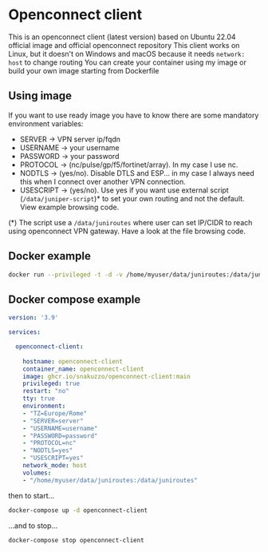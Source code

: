 # Openconnect client

This is an openconnect client (latest version) based on Ubuntu 22.04 official image and official openconnect repository
This client works on Linux, but it doesn't on Windows and macOS because it needs `network: host` to change routing
You can create your container using my image or build your own image starting from Dockerfile

## Using image

If you want to use ready image you have to know there are some mandatory environment variables:

- SERVER -> VPN server ip/fqdn
- USERNAME -> your username
- PASSWORD -> your password
- PROTOCOL -> (nc/pulse/gp/f5/fortinet/array). In my case I use nc.
- NODTLS -> (yes/no). Disable DTLS and ESP... in my case I always need this when I connect over another VPN connection.
- USESCRIPT -> (yes/no). Use yes if you want use external script (`/data/juniper-script`)* to set your own routing and not the default. View example browsing code.

(*) The script use a `/data/juniroutes` where user can set IP/CIDR to reach using openconnect VPN gateway. Have a look at the file browsing code.

## Docker example

```bash
docker run --privileged -t -d -v /home/myuser/data/juniroutes:/data/juniroutes --name openconnect-client -h openconnect-client -e TZ=Europe/Rome -e SERVER=server -e USERNAME=username -e PASSWORD=password -e PROTOCOL=nc -e NODTLS=yes -e USESCRIPT=yes ghcr.io/snakuzzo/openconnect-client:main 
```

## Docker compose example

```yaml
version: '3.9'

services:

  openconnect-client:
  
    hostname: openconnect-client
    container_name: openconnect-client
    image: ghcr.io/snakuzzo/openconnect-client:main
    privileged: true
    restart: "no"
    tty: true
    environment:
    - "TZ=Europe/Rome"
    - "SERVER=server"
    - "USERNAME=username"
    - "PASSWORD=password"
    - "PROTOCOL=nc"
    - "NODTLS=yes"
    - "USESCRIPT=yes"
    network_mode: host
    volumes:
    - "/home/myuser/data/juniroutes:/data/juniroutes"
```

then to start...

```bash
docker-compose up -d openconnect-client
```

...and to stop...

```bash
docker-compose stop openconnect-client
```
